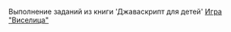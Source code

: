 Выполнение заданий из книги 'Джаваскрипт для детей'
[Игра "Виселица"](https://def9107.github.io/js-lessons/)
